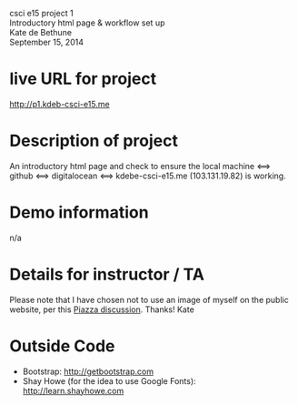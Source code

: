 csci e15 project 1 <br />
Introductory html page & workflow set up <br />
Kate de Bethune <br />
September 15, 2014 <br />

# live URL for project
http://p1.kdeb-csci-e15.me

# Description of project
An introductory html page and check to ensure the
local machine <==> github <==> digitalocean <==> kdebe-csci-e15.me (103.131.19.82) is working.

# Demo information
n/a

# Details for instructor / TA
Please note that I have chosen not to use an image of myself on the public website, per
this <a href="https://piazza.com/class/hykay018bam4zp?cid=84">Piazza discussion</a>. Thanks! Kate

# Outside Code
* Bootstrap: <a href="http://getbootstrap.com">http://getbootstrap.com</a>
* Shay Howe (for the idea to use Google Fonts): <a href="http://learn.shayhowe.com">http://learn.shayhowe.com</a>
